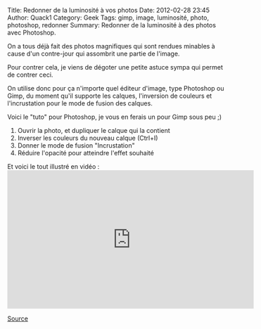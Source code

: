 Title: Redonner de la luminosité à vos photos
Date: 2012-02-28 23:45
Author: Quack1
Category: Geek
Tags: gimp, image, luminosité, photo, photoshop, redonner
Summary: Redonner de la luminosité à des photos avec Photoshop.

On a tous déjà fait des photos magnifiques qui sont rendues minables à
cause d'un contre-jour qui assombrit une partie de l'image.

Pour contrer cela, je viens de dégoter une petite astuce sympa qui
permet de contrer ceci.

On utilise donc pour ça n'importe quel éditeur d'image, type Photoshop
ou Gimp, du moment qu'il supporte les calques, l'inversion de couleurs
et l'incrustation pour le mode de fusion des calques.

Voici le "tuto" pour Photoshop, je vous en ferais un pour Gimp sous peu
;)

1.  Ouvrir la photo, et dupliquer le calque qui la contient
2.  Inverser les couleurs du nouveau calque (Ctrl+I)
3.  Donner le mode de fusion "Incrustation"
4.  Réduire l'opacité pour atteindre l'effet souhaité

</p>
Et voici le tout illustré en vidéo :

<iframe width="560" height="315" src="http://www.youtube.com/embed/UyIHpRjaBic" frameborder="0" allowfullscreen></iframe>

[Source][]

  [Source]: http://lifehacker.com/5889078/fix-your-photos-exposure-problems-in-seconds-with-this-simple-trick "http://lifehacker.com/5889078/fix-your-photos-exposure-problems-in-seconds-with-this-simple-trick"
